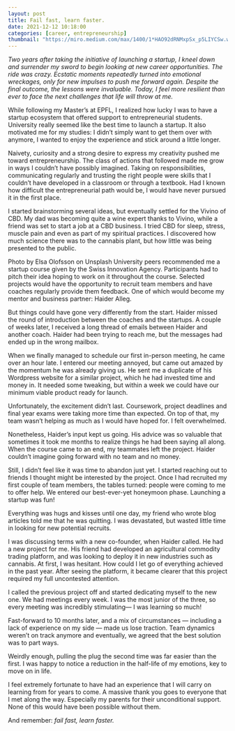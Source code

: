 ```yaml
---
layout: post
title: Fail fast, learn faster.
date: 2021-12-12 10:18:00
categories: [career, entrepreneurship]
thumbnail: "https://miro.medium.com/max/1400/1*HAO92dRNMxpSx_p5LIYCSw.webp"
---
```


*Two years after taking the initiative of launching a startup, I kneel down and surrender my sword to begin looking at new career opportunities. The ride was crazy. Ecstatic moments repeatedly turned into emotional wreckages, only for new impulses to push me forward again. Despite the final outcome, the lessons were invaluable. Today, I feel more resilient than ever to face the next challenges that life will throw at me.*


While following my Master’s at EPFL, I realized how lucky I was to have a startup ecosystem that offered support to entrepreneurial students. University really seemed like the best time to launch a startup. It also motivated me for my studies: I didn’t simply want to get them over with anymore, I wanted to enjoy the experience and stick around a little longer.

Naivety, curiosity and a strong desire to express my creativity pushed me toward entrepreneurship. The class of actions that followed made me grow in ways I couldn’t have possibly imagined. Taking on responsibilities, communicating regularly and trusting the right people were skills that I couldn’t have developed in a classroom or through a textbook. Had I known how difficult the entrepreneurial path would be, I would have never pursued it in the first place.

I started brainstorming several ideas, but eventually settled for the Vivino of CBD. My dad was becoming quite a wine expert thanks to Vivino, while a friend was set to start a job at a CBD business. I tried CBD for sleep, stress, muscle pain and even as part of my spiritual practices. I discovered how much science there was to the cannabis plant, but how little was being presented to the public.


Photo by Elsa Olofsson on Unsplash
University peers recommended me a startup course given by the Swiss Innovation Agency. Participants had to pitch their idea hoping to work on it throughout the course. Selected projects would have the opportunity to recruit team members and have coaches regularly provide them feedback. One of which would become my mentor and business partner: Haider Alleg.

But things could have gone very differently from the start. Haider missed the round of introduction between the coaches and the startups. A couple of weeks later, I received a long thread of emails between Haider and another coach. Haider had been trying to reach me, but the messages had ended up in the wrong mailbox.

When we finally managed to schedule our first in-person meeting, he came over an hour late. I entered our meeting annoyed, but came out amazed by the momentum he was already giving us. He sent me a duplicate of his Wordpress website for a similar project, which he had invested time and money in. It needed some tweaking, but within a week we could have our minimum viable product ready for launch.

Unfortunately, the excitement didn’t last. Coursework, project deadlines and final year exams were taking more time than expected. On top of that, my team wasn’t helping as much as I would have hoped for. I felt overwhelmed.

Nonetheless, Haider’s input kept us going. His advice was so valuable that sometimes it took me months to realize things he had been saying all along. When the course came to an end, my teammates left the project. Haider couldn’t imagine going forward with no team and no money.

Still, I didn’t feel like it was time to abandon just yet. I started reaching out to friends I thought might be interested by the project. Once I had recruited my first couple of team members, the tables turned: people were coming to me to offer help. We entered our best-ever-yet honeymoon phase. Launching a startup was fun!

Everything was hugs and kisses until one day, my friend who wrote blog articles told me that he was quitting. I was devastated, but wasted little time in looking for new potential recruits.

I was discussing terms with a new co-founder, when Haider called. He had a new project for me. His friend had developed an agricultural commodity trading platform, and was looking to deploy it in new industries such as cannabis. At first, I was hesitant. How could I let go of everything achieved in the past year. After seeing the platform, it became clearer that this project required my full uncontested attention.

I called the previous project off and started dedicating myself to the new one. We had meetings every week. I was the most junior of the three, so every meeting was incredibly stimulating— I was learning so much!

Fast-forward to 10 months later, and a mix of circumstances — including a lack of experience on my side — made us lose traction. Team dynamics weren’t on track anymore and eventually, we agreed that the best solution was to part ways.

Weirdly enough, pulling the plug the second time was far easier than the first. I was happy to notice a reduction in the half-life of my emotions, key to move on in life.

I feel extremely fortunate to have had an experience that I will carry on learning from for years to come. A massive thank you goes to everyone that I met along the way. Especially my parents for their unconditional support. None of this would have been possible without them.

And remember: *fail fast, learn faster.*